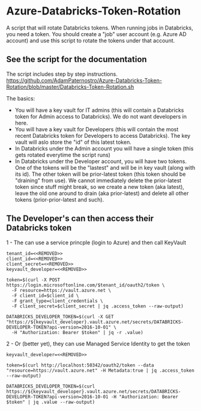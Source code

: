 # Azure-Databricks-Token-Rotation
A script that will rotate Databricks tokens.  When running jobs in Databricks, you need a token.  You should create a "job" user account (e.g. Azure AD account) and use this script to rotate the tokens under that account.

## See the script for the documentation
The script includes step by step instructions.
https://github.com/AdamPaternostro/Azure-Databricks-Token-Rotation/blob/master/Databricks-Token-Rotation.sh

The basics:
* You will have a key vault for IT admins (this will contain a Databricks token for Admin access to Databricks).  We do not want developers in here.
* You will have a key vault for Developers (this will contain the most recent Databricks token for Developers to access Databricks).  The key vault will aslo store the "id" of this latest token.
* In Databricks under the Admin account you will have a single token (this gets rotated everytime the script runs)
* In Databricks under the Developer account, you will have two tokens.  One of the tokens will be the "lastest" and will be in key vault (along with its id).  The other token will be prior-latest token (this token should be "draining" from use).  We cannot immediately delete the prior-latest token since stuff might break, so we create a new token (aka latest), leave the old one around to drain (aka prior-latest) and delete all other tokens (prior-prior-latest and such).

## The Developer's can then access their Databricks token
1 - The can use a service princple (login to Azure) and then call KeyVault
```
tenant_id=<<REMOVED>>
client_id=<<REMOVED>>
client_secret=<<REMOVED>>
keyvault_developer=<<REMOVED>>

token=$(curl -X POST https://login.microsoftonline.com/$tenant_id/oauth2/token \
  -F resource=https://vault.azure.net \
  -F client_id=$client_id \
  -F grant_type=client_credentials \
  -F client_secret=$client_secret | jq .access_token --raw-output) 
  
DATABRICKS_DEVELOPER_TOKEN=$(curl -X GET "https://${keyvault_developer}.vault.azure.net/secrets/DATABRICKS-DEVELOPER-TOKEN?api-version=2016-10-01" \
  -H "Authorization: Bearer $token" | jq -r .value)
```

2 - Or (better yet), they can use Managed Service Identity to get the token
```
keyvault_developer=<<REMOVED>>

token=$(curl http://localhost:50342/oauth2/token --data "resource=https://vault.azure.net" -H Metadata:true | jq .access_token --raw-output) 

DATABRICKS_DEVELOPER_TOKEN=$(curl https://${keyvault_developer}.vault.azure.net/secrets/DATABRICKS-DEVELOPER-TOKEN?api-version=2016-10-01 -H "Authorization: Bearer $token" | jq .value --raw-output) 
```

